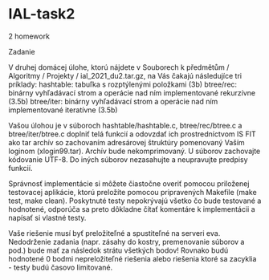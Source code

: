 # IAL-task2

2 homework

Zadanie

V druhej domácej úlohe, ktorú nájdete v Souborech k předmětům / Algoritmy / Projekty / ial_2021_du2.tar.gz, na Vás čakajú následujíce tri príklady:
hashtable: tabuľka s rozptýlenými položkami (3b)
btree/rec: binárny vyhľadávací strom a operácie nad ním implementované rekurzívne (3.5b)
btree/iter: binárny vyhľadávací strom a operácie nad ním implementované iteratívne (3.5b)

Vašou úlohou je v súboroch hashtable/hashtable.c, btree/rec/btree.c a btree/iter/btree.c doplniť telá funkcií a odovzdať ich prostredníctvom IS FIT ako tar archív so zachovaním adresárovej štruktúry pomenovaný Vaším loginom (xlogin99.tar).
Archív bude nekomprimovaný. U súborov zachovajte kódovanie UTF-8.
Do iných súborov nezasahujte a neupravujte predpisy funkcií.

Správnosť implementácie si môžete čiastočne overiť pomocou priloženej testovacej aplikácie, ktorú preložíte pomocou pripravených Makefile (make test, make clean).
Poskytnuté testy nepokrývajú všetko čo bude testované a hodnotené, odporúča sa preto dôkladne čítať komentáre k implementácii a napísať si vlastné testy.

Vaše riešenie musí byť preložiteľné a spustiteľné na serveri eva. Nedodrženie zadania (napr. zásahy do kostry, premenovanie súborov a pod.) bude mať za následok strátu všetkých bodov!
Rovnako budú hodnotené 0 bodmi nepreložiteľné riešenia alebo riešenia ktoré sa zacyklia - testy budú časovo limitované.
